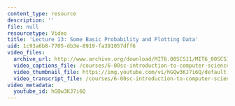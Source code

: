 ```yaml
---
content_type: resource
description: ''
file: null
resourcetype: Video
title: 'Lecture 13: Some Basic Probability and Plotting Data'
uid: 1c93a6b8-7705-db3e-8919-fa391057dff6
video_files:
  archive_url: http://www.archive.org/download/MIT6.00SCS11/MIT6_00SCS11_lec13_300k.mp4
  video_captions_file: /courses/6-00sc-introduction-to-computer-science-and-programming-spring-2011/8c2aeb646e30504c88693cc75e9d7979_hGQw3KJ7i6Q.vtt
  video_thumbnail_file: https://img.youtube.com/vi/hGQw3KJ7i6Q/default.jpg
  video_transcript_file: /courses/6-00sc-introduction-to-computer-science-and-programming-spring-2011/d7c8567ff6e8e64292047c4c8af545ae_hGQw3KJ7i6Q.pdf
video_metadata:
  youtube_id: hGQw3KJ7i6Q
---
```

